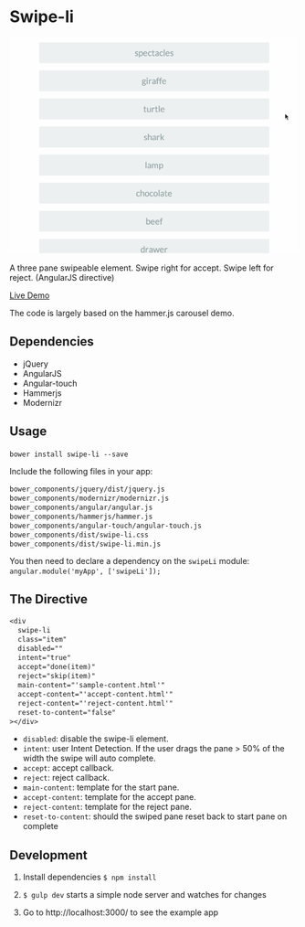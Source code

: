 Swipe-li
==============

![](swipe-li.gif)

A three pane swipeable element. Swipe right for accept. Swipe left for reject. (AngularJS directive)

[Live Demo](http://winkerVSbecks.github.io/swipe-li)

The code is largely based on the hammer.js carousel demo.


## Dependencies

- jQuery
- AngularJS
- Angular-touch
- Hammerjs
- Modernizr

## Usage

`bower install swipe-li --save`

Include the following files in your app:

```
bower_components/jquery/dist/jquery.js
bower_components/modernizr/modernizr.js
bower_components/angular/angular.js
bower_components/hammerjs/hammer.js
bower_components/angular-touch/angular-touch.js
bower_components/dist/swipe-li.css
bower_components/dist/swipe-li.min.js
```

You then need to declare a dependency on the `swipeLi` module:
`angular.module('myApp', ['swipeLi']);`

## The Directive

```
<div
  swipe-li
  class="item"
  disabled=""
  intent="true"
  accept="done(item)"
  reject="skip(item)"
  main-content="'sample-content.html'"
  accept-content="'accept-content.html'"
  reject-content="'reject-content.html'"
  reset-to-content="false"
></div>
```

- `disabled`: disable the swipe-li element.
- `intent`: user Intent Detection. If the user drags the pane > 50% of the width the swipe will auto complete.
- `accept`: accept callback.
- `reject`: reject callback.
- `main-content`: template for the start pane.
- `accept-content`: template for the accept pane.
- `reject-content`: template for the reject pane.
- `reset-to-content`: should the swiped pane reset back to start pane on complete




## Development

1. Install dependencies `$ npm install`

2. `$ gulp dev` starts a simple node server and watches for changes

3. Go to http://localhost:3000/ to see the example app
